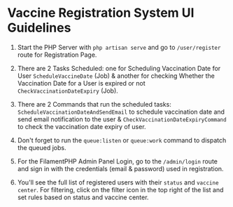# Vaccine Registration System UI Guidelines

1. Start the PHP Server with `php artisan serve` and go to `/user/register` route for Registration Page.

2. There are 2 Tasks Scheduled: one for Scheduling Vaccination Date for User `ScheduleVaccineDate` (Job) & another for checking Whether the Vaccination Date for a User is expired or not `CheckVaccinationDateExpiry` (Job).

3. There are 2 Commands that run the scheduled tasks: `ScheduleVaccinationDateAndSendEmail` to schedule vaccination date and send email notification to the user & `CheckVaccinationDateExpiryCommand` to check the vaccination date expiry of user.

4. Don't forget to run the `queue:listen` or `queue:work` command to dispatch the queued jobs.

5. For the FilamentPHP Admin Panel Login, go to the `/admin/login` route and sign in with the credentials (email & password) used in registration.

6. You'll see the full list of registered users with their `status` and `vaccine center`. For filtering, click on the filter icon in the top right of the list and set rules based on status and vaccine center.
